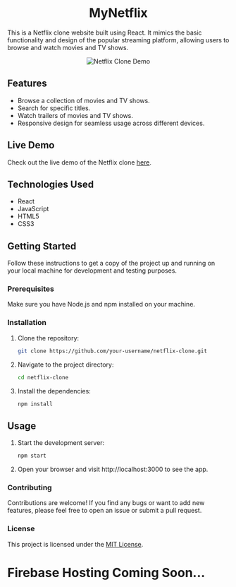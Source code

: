 # <div align="center">MyNetflix</div>

This is a Netflix clone website built using React. It mimics the basic functionality and design of the popular streaming platform, allowing users to browse and watch movies and TV shows.

<p align="center">
  <img src="Gif.gif" alt="Netflix Clone Demo">
</p>

## Features

- Browse a collection of movies and TV shows.
- Search for specific titles.
- Watch trailers of movies and TV shows.
- Responsive design for seamless usage across different devices.

## Live Demo

Check out the live demo of the Netflix clone [here](https://example.com).

## Technologies Used

- React
- JavaScript
- HTML5
- CSS3

## Getting Started

Follow these instructions to get a copy of the project up and running on your local machine for development and testing purposes.

### Prerequisites

Make sure you have Node.js and npm installed on your machine.

### Installation

1. Clone the repository:

   ```bash
   git clone https://github.com/your-username/netflix-clone.git
   
2. Navigate to the project directory:

   ```bash
   cd netflix-clone

3. Install the dependencies:

   ```bash
   npm install
   
## Usage

1. Start the development server:
   
   ```bash
   npm start

2. Open your browser and visit http://localhost:3000 to see the app.


### Contributing

Contributions are welcome! If you find any bugs or want to add new features, 
please feel free to open an issue or submit a pull request.


### License
This project is licensed under the [MIT License](https://example.com).

# Firebase Hosting Coming Soon...
